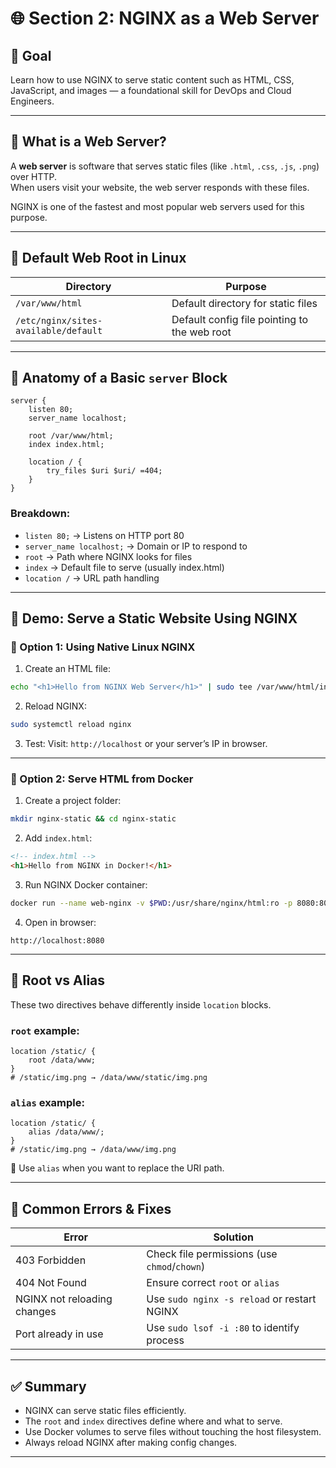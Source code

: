 # 🌐 Section 2: NGINX as a Web Server


## 🚀 Goal

Learn how to use NGINX to serve static content such as HTML, CSS, JavaScript, and images — a foundational skill for DevOps and Cloud Engineers.

---

## 🧠 What is a Web Server?

A **web server** is software that serves static files (like `.html`, `.css`, `.js`, `.png`) over HTTP.  
When users visit your website, the web server responds with these files.

NGINX is one of the fastest and most popular web servers used for this purpose.

---

## 📁 Default Web Root in Linux

| Directory             | Purpose                          |
|-----------------------|----------------------------------|
| `/var/www/html`       | Default directory for static files |
| `/etc/nginx/sites-available/default` | Default config file pointing to the web root |

---

## 📝 Anatomy of a Basic `server` Block

```nginx
server {
    listen 80;
    server_name localhost;

    root /var/www/html;
    index index.html;

    location / {
        try_files $uri $uri/ =404;
    }
}
```

### Breakdown:
- `listen 80;` → Listens on HTTP port 80
- `server_name localhost;` → Domain or IP to respond to
- `root` → Path where NGINX looks for files
- `index` → Default file to serve (usually index.html)
- `location /` → URL path handling

---

## 🧪 Demo: Serve a Static Website Using NGINX

### 🔧 Option 1: Using Native Linux NGINX

1. Create an HTML file:
```bash
echo "<h1>Hello from NGINX Web Server</h1>" | sudo tee /var/www/html/index.html
```

2. Reload NGINX:
```bash
sudo systemctl reload nginx
```

3. Test:
Visit: `http://localhost` or your server’s IP in browser.

---

### 🐳 Option 2: Serve HTML from Docker

1. Create a project folder:
```bash
mkdir nginx-static && cd nginx-static
```

2. Add `index.html`:
```html
<!-- index.html -->
<h1>Hello from NGINX in Docker!</h1>
```

3. Run NGINX Docker container:
```bash
docker run --name web-nginx -v $PWD:/usr/share/nginx/html:ro -p 8080:80 -d nginx
```

4. Open in browser:
```
http://localhost:8080
```

---

## 🔄 Root vs Alias

These two directives behave differently inside `location` blocks.

### `root` example:
```nginx
location /static/ {
    root /data/www;
}
# /static/img.png → /data/www/static/img.png
```

### `alias` example:
```nginx
location /static/ {
    alias /data/www/;
}
# /static/img.png → /data/www/img.png
```

📌 Use `alias` when you want to replace the URI path.

---

## 🧯 Common Errors & Fixes

| Error                             | Solution                                 |
|----------------------------------|------------------------------------------|
| 403 Forbidden                    | Check file permissions (use `chmod`/`chown`) |
| 404 Not Found                    | Ensure correct `root` or `alias`         |
| NGINX not reloading changes     | Use `sudo nginx -s reload` or restart NGINX |
| Port already in use             | Use `sudo lsof -i :80` to identify process |

---

## ✅ Summary

- NGINX can serve static files efficiently.
- The `root` and `index` directives define where and what to serve.
- Use Docker volumes to serve files without touching the host filesystem.
- Always reload NGINX after making config changes.

---
